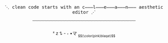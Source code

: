<p align="center">
  <kbd>
     ⋱ clean code starts with an c̶̶̶l̶̶̶e̶̶̶a̶̶̶n̶̶̶ aesthetic editor ⋰ 
  </kbd>
</p>
<p align="center">
  ﹋﹋﹋﹋﹋﹋﹋﹋﹋﹋﹋﹋﹋﹋﹋﹋﹋﹋﹋﹋﹋﹋﹋
</p>
<p align="center">
        ᶻ 𝗓 𐰁
     - ˕ •マ <sub><sub>$${\color{pink}blaqat}$$</sub></sub>
</p>
